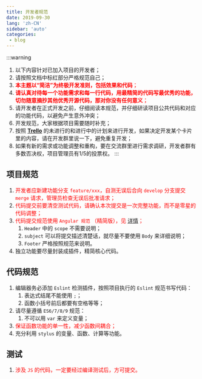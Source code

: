 ```yaml
---
title: 开发者规范
date: 2019-09-30
lang: 'zh-CN'
sidebar: 'auto'
categories:
 - blog
---
```


:::warning
1. 以下内容针对已加入项目的开发者；
2. 请按照文档中标红部分严格规范自己；
3. <span style="color: red">**本主题以“简洁”为终极开发准则，包括效果和代码**；</span>
4. <span style="color: red">**请认真对待每一个功能需求和每一行代码，用最精简的代码写最优秀的功能，切勿随意摘抄其他优秀开源代码，那对你没有任何意义**；</span>
5. 请开发者在正式开发之前，仔细阅读本规范，并仔细研读项目公共代码和对应的功能代码，以避免产生意外冲突；
6. 开发规范，大家根据项目需要随时补充；
7. 按照 **[Trello](https://trello.com/vuepressreco)** 的未进行的和进行中的计划来进行开发，如果决定开发某个卡片里的内容，请在开发群里说一下，避免重复开发；
8. 如果有新的需求或功能调整和重构，要在交流群里进行需求调研，开发者群有多数否决权，项目管理员有1/5的投票权。
:::

## 项目规范

1. <span style="color: red">开发者应新建功能分支 `feature/xxx`，自测无误后合向 `develop` 分支提交 `merge` 请求，管理员检查无误后批准请求；</span>
2. <span style="color: red">代码提交前要清空测试代码，请确认本次提交是一次完整功能，而不是零星的代码调整；</span>
3. <span style="color: red">代码提交规范使用 `Angular 规范` （精简版），见 [详情](http://www.ruanyifeng.com/blog/2016/01/commit_message_change_log.html)；</span>
   1. `Header` 中的 `scope` 不需要说明；
   2. `subject` 可以将提交描述清楚话，就尽量不要使用 `Body` 来详细说明；
   3. `Footer` 严格按照规范来说明。
4. 独立功能要尽量封装成插件，精简核心代码。

## 代码规范

1. 编辑器务必添加 `Eslint` 检测插件，按照项目执行的 `Eslint` 规范书写代码：
   1. 表达式结尾不能使用 `;`；
   2. 函数小括号前后都要有空格等等；
2. 请尽量遵循 `ES6/7/8/9` 规范：
   1. 不可以用 `var` 来定义变量；
3. <span style="color: red">保证函数功能的单一性，减少函数间耦合；</span>
4. 充分利用 `stylus` 的变量、函数、计算等功能。

## 测试

1. <span style="color: red">涉及 `JS` 的代码，一定要经过编译测试后，方可提交。</span>
